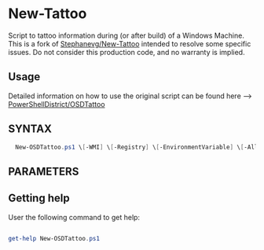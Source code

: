 # New-Tattoo
Script to tattoo information during (or after build) of a Windows Machine.  This is a fork of [Stephanevg/New-Tattoo](/Stephanevg/New-Tattoo) intended to resolve some specific issues.  Do not consider this production code, and no warranty is implied.

## Usage
Detailed information on how to use the original script can be found here --> [PowerShellDistrict/OSDTattoo](http://powershelldistrict.com/osd-tattoo-powershell/)

## SYNTAX

```powershell
  New-OSDTattoo.ps1 \[-WMI] \[-Registry] \[-EnvironmentVariable] \[-All] \[-Root <string>] \[-Prefix <string>] \[-Variables <string\[]>]
```

## PARAMETERS

## Getting help

User the following command to get help:

```powershell

get-help New-OSDTattoo.ps1

```

